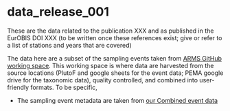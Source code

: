 # data_release_001

These are the data related to the publication XXX and as published in the EurOBIS DOI XXX (to be written once these references exist; give or refer to a list of stations and years that are covered)

The data here are a subset of the sampling events taken from [ARMS GitHub working space](https://github.com/arms-mbon/data_workspace). This working space is where data are harvested from the source locations (PlutoF and google sheets for the event data; PEMA google drive for the taxonomic data), quality controlled, and combined into user-friendly formats. To be specific, 
* The sampling event metadata are taken from [our Combined event data](https://github.com/arms-mbon/data_workspace/tree/main/QualityControlledData/Combined)



